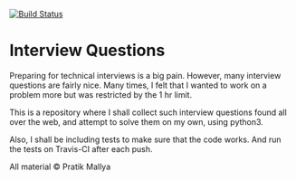 [![Build Status](https://travis-ci.org/pratikmallya/interview_questions.svg?branch=master)](https://travis-ci.org/pratikmallya/interview_questions)

Interview Questions
===================

Preparing for technical interviews is a big pain. However, many interview
questions are fairly nice. Many times, I felt that I wanted to work on a
problem more but was restricted by the 1 hr limit.

This is a repository where I shall collect
such interview questions found all over the web, and attempt to solve
them on my own, using python3.

Also, I shall be including tests to make sure that the code works. And
run the tests on Travis-CI after each push. 

All material &copy; Pratik Mallya
